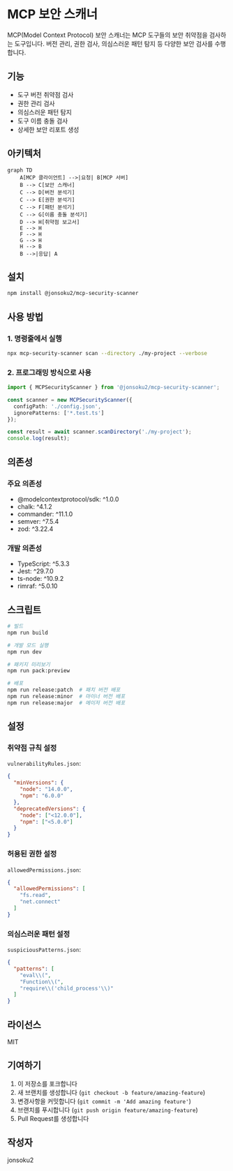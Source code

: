 # MCP 보안 스캐너

MCP(Model Context Protocol) 보안 스캐너는 MCP 도구들의 보안 취약점을 검사하는 도구입니다. 버전 관리, 권한 검사, 의심스러운 패턴 탐지 등 다양한 보안 검사를 수행합니다.

## 기능

- 도구 버전 취약점 검사
- 권한 관리 검사
- 의심스러운 패턴 탐지
- 도구 이름 충돌 검사
- 상세한 보안 리포트 생성

## 아키텍처

```mermaid
graph TD
    A[MCP 클라이언트] -->|요청| B[MCP 서버]
    B --> C[보안 스캐너]
    C --> D[버전 분석기]
    C --> E[권한 분석기]
    C --> F[패턴 분석기]
    C --> G[이름 충돌 분석기]
    D --> H[취약점 보고서]
    E --> H
    F --> H
    G --> H
    H --> B
    B -->|응답| A
```

## 설치

```bash
npm install @jonsoku2/mcp-security-scanner
```

## 사용 방법

### 1. 명령줄에서 실행

```bash
npx mcp-security-scanner scan --directory ./my-project --verbose
```

### 2. 프로그래밍 방식으로 사용

```typescript
import { MCPSecurityScanner } from '@jonsoku2/mcp-security-scanner';

const scanner = new MCPSecurityScanner({
  configPath: './config.json',
  ignorePatterns: ['*.test.ts']
});

const result = await scanner.scanDirectory('./my-project');
console.log(result);
```

## 의존성

### 주요 의존성
- @modelcontextprotocol/sdk: ^1.0.0
- chalk: ^4.1.2
- commander: ^11.1.0
- semver: ^7.5.4
- zod: ^3.22.4

### 개발 의존성
- TypeScript: ^5.3.3
- Jest: ^29.7.0
- ts-node: ^10.9.2
- rimraf: ^5.0.10

## 스크립트

```bash
# 빌드
npm run build

# 개발 모드 실행
npm run dev

# 패키지 미리보기
npm run pack:preview

# 배포
npm run release:patch  # 패치 버전 배포
npm run release:minor  # 마이너 버전 배포
npm run release:major  # 메이저 버전 배포
```

## 설정

### 취약점 규칙 설정

`vulnerabilityRules.json`:
```json
{
  "minVersions": {
    "node": "14.0.0",
    "npm": "6.0.0"
  },
  "deprecatedVersions": {
    "node": ["<12.0.0"],
    "npm": ["<5.0.0"]
  }
}
```

### 허용된 권한 설정

`allowedPermissions.json`:
```json
{
  "allowedPermissions": [
    "fs.read",
    "net.connect"
  ]
}
```

### 의심스러운 패턴 설정

`suspiciousPatterns.json`:
```json
{
  "patterns": [
    "eval\\(",
    "Function\\(",
    "require\\('child_process'\\)"
  ]
}
```

## 라이선스

MIT

## 기여하기

1. 이 저장소를 포크합니다
2. 새 브랜치를 생성합니다 (`git checkout -b feature/amazing-feature`)
3. 변경사항을 커밋합니다 (`git commit -m 'Add amazing feature'`)
4. 브랜치를 푸시합니다 (`git push origin feature/amazing-feature`)
5. Pull Request를 생성합니다

## 작성자

jonsoku2 